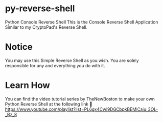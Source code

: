 # py-reverse-shell
Python Console Reverse Shell
This is the Console Reverse Shell Application Similar to my CryptoPad's Reverse Shell.

# Notice
You may use this Simple Reverse Shell as you wish. You are solely responsible for any and everything you do with it.

# Learn How
You can find the video tutorial series by TheNewBoston to make your own Python Reverse Shell at the following link 🔗 https://www.youtube.com/playlist?list=PL6gx4Cwl9DGCbpkBEMiCaiu_3OL-_Bz_8

